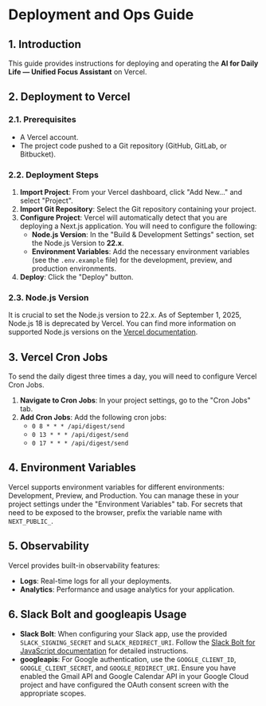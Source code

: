 # Deployment and Ops Guide

## 1. Introduction

This guide provides instructions for deploying and operating the **AI for Daily Life — Unified Focus Assistant** on Vercel.

## 2. Deployment to Vercel

### 2.1. Prerequisites

*   A Vercel account.
*   The project code pushed to a Git repository (GitHub, GitLab, or Bitbucket).

### 2.2. Deployment Steps

1.  **Import Project**: From your Vercel dashboard, click "Add New..." and select "Project".
2.  **Import Git Repository**: Select the Git repository containing your project.
3.  **Configure Project**: Vercel will automatically detect that you are deploying a Next.js application. You will need to configure the following:
    *   **Node.js Version**: In the "Build & Development Settings" section, set the Node.js Version to **22.x**.
    *   **Environment Variables**: Add the necessary environment variables (see the `.env.example` file) for the development, preview, and production environments.
4.  **Deploy**: Click the "Deploy" button.

### 2.3. Node.js Version

It is crucial to set the Node.js version to 22.x. As of September 1, 2025, Node.js 18 is deprecated by Vercel. You can find more information on supported Node.js versions on the [Vercel documentation](https://vercel.com/docs/functions/runtimes).

## 3. Vercel Cron Jobs

To send the daily digest three times a day, you will need to configure Vercel Cron Jobs.

1.  **Navigate to Cron Jobs**: In your project settings, go to the "Cron Jobs" tab.
2.  **Add Cron Jobs**: Add the following cron jobs:
    *   `0 8 * * * /api/digest/send`
    *   `0 13 * * * /api/digest/send`
    *   `0 17 * * * /api/digest/send`

## 4. Environment Variables

Vercel supports environment variables for different environments: Development, Preview, and Production. You can manage these in your project settings under the "Environment Variables" tab. For secrets that need to be exposed to the browser, prefix the variable name with `NEXT_PUBLIC_`.

## 5. Observability

Vercel provides built-in observability features:

*   **Logs**: Real-time logs for all your deployments.
*   **Analytics**: Performance and usage analytics for your application.

## 6. Slack Bolt and googleapis Usage

*   **Slack Bolt**: When configuring your Slack app, use the provided `SLACK_SIGNING_SECRET` and `SLACK_REDIRECT_URI`. Follow the [Slack Bolt for JavaScript documentation](https://slack.dev/bolt-js/tutorial/getting-started) for detailed instructions.
*   **googleapis**: For Google authentication, use the `GOOGLE_CLIENT_ID`, `GOOGLE_CLIENT_SECRET`, and `GOOGLE_REDIRECT_URI`. Ensure you have enabled the Gmail API and Google Calendar API in your Google Cloud project and have configured the OAuth consent screen with the appropriate scopes.

